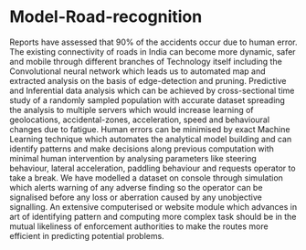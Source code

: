 # Model-Road-recognition
Reports have assessed that 90% of the accidents occur due to human error. The existing connectivity of roads in India can become more dynamic, safer and mobile through different branches of Technology itself including the Convolutional neural network which leads us to automated map and extracted analysis on the basis of edge-detection and pruning. Predictive and Inferential data analysis which can be achieved by cross-sectional time study of a randomly sampled population with accurate dataset spreading the analysis to multiple servers which would increase learning of geolocations, accidental-zones, acceleration, speed and behavioural changes due to fatigue. Human errors can be minimised by exact Machine Learning technique which automates the analytical model building and can identify patterns and make decisions along previous computation with minimal human intervention by analysing parameters like steering behaviour, lateral acceleration, paddling behaviour and requests operator to take a break. We have modelled a dataset on console through simulation which alerts warning of any adverse finding so the operator can be signalised before any loss or aberration caused by any unobjective signalling. An extensive computerised or website module which advances in art of identifying pattern and computing more complex task should be in the mutual likeliness of enforcement authorities to make the routes more efficient in predicting potential problems. 

